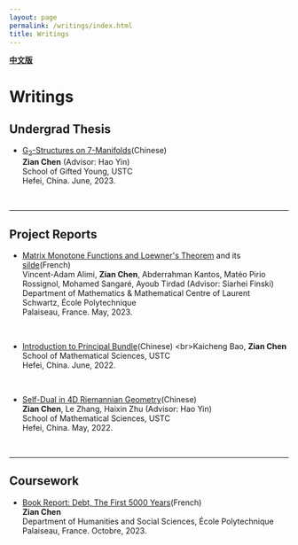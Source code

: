 ```yaml
---
layout: page
permalink: /writings/index.html
title: Writings
---
```


**[中文版](https://zian-chen.github.io/writings_zh/)**

# Writings

## Undergrad Thesis

- [G<sub>2</sub>-Structures on 7-Manifolds](https://zian-chen.github.io/papers/Thesis_without_acknowledgements.pdf)(Chinese)
<br>**Zian Chen** (Advisor: Hao Yin)
<br>School of Gifted Young, USTC
<br>Hefei, China. June, 2023.
<br>

---

## Project Reports

- [Matrix Monotone Functions and Loewner's Theorem](https://zian-chen.github.io/file/MAT02_rapportfinal.pdf) and its [silde](https://zian-chen.github.io/file/presentation_psc.pdf)(French)
<br>Vincent-Adam Alimi, **Zian Chen**, Abderrahman Kantos, Matéo Pirio Rossignol, Mohamed Sangaré, Ayoub Tirdad (Advisor: Siarhei Finski)
<br>Department of Mathematics & Mathematical Centre of Laurent Schwartz, École Polytechnique
<br>Palaiseau, France. May, 2023.
<br>

- [Introduction to Principal Bundle](http://staff.ustc.edu.cn/~mathsu01/pu/pdf/Warming_65(2022.06).pdf)(Chinese)
<br>Kaicheng Bao, **Zian Chen**
<br>School of Mathematical Sciences, USTC
<br>Hefei, China. June, 2022.
<br>

- [Self-Dual in 4D Riemannian Geometry](https://zian-chen.github.io/papers/Self-Duality.pdf)(Chinese)
<br>**Zian Chen**, Le Zhang, Haixin Zhu (Advisor: Hao Yin)
<br>School of Mathematical Sciences, USTC
<br>Hefei, China. May, 2022.
<br>

---

## Coursework

- [Book Report: Debt, The First 5000 Years](https://zian-chen.github.io/file/La_fiche_de_lecture.pdf)(French)
<br>**Zian Chen**
<br>Department of Humanities and Social Sciences, École Polytechnique
<br>Palaiseau, France. Octobre, 2023.
<br>


